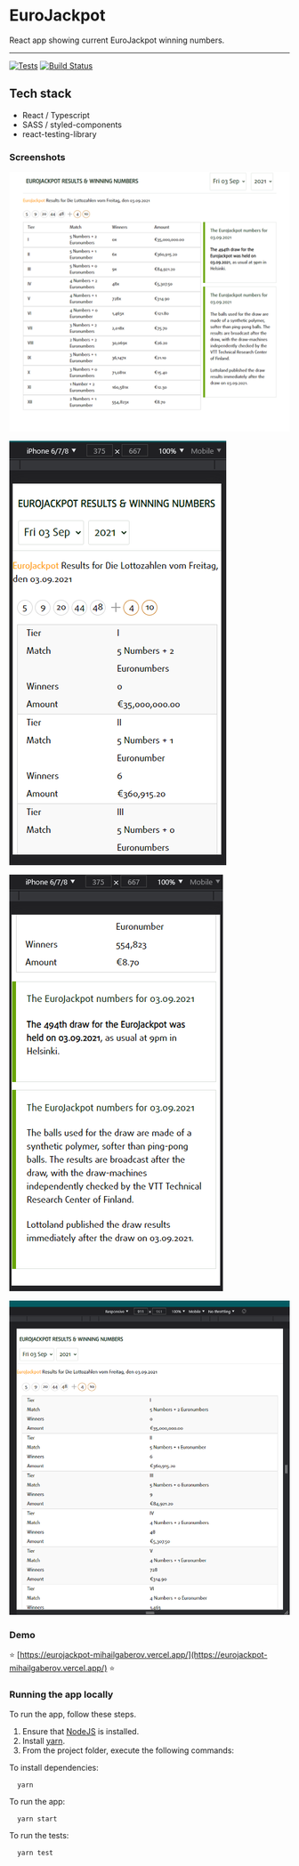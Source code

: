# EuroJackpot
React app showing current EuroJackpot winning numbers.

<hr />

<!-- prettier-ignore-start -->
[![Tests](https://github.com/mihailgaberov/eurojackpot/actions/workflows/main.yml/badge.svg)](https://github.com/mihailgaberov/eurojackpot/actions/workflows/main.yml)
[![Build Status][build-badge]][build]

[build-badge]: https://img.shields.io/github/deployments/mihailgaberov/eurojackpot/production?label=vercel&logoColor=vercel
[build]: https://github.com/mihailgaberov/eurojackpot/deployments
<!-- prettier-ignore-end -->

## Tech stack
 - React / Typescript
 - SASS / styled-components
 - react-testing-library
 
### Screenshots
![Desktop](https://github.com/mihailgaberov/eurojackpot/blob/main/screenshots/desktop.png)

![iPhone 6/7/8 Top](https://github.com/mihailgaberov/eurojackpot/blob/main/screenshots/iphone_top.png)

![iPhone 6/7/8 Bottom](https://github.com/mihailgaberov/eurojackpot/blob/main/screenshots/iphone_bottom.png)

![Responsive](https://github.com/mihailgaberov/eurojackpot/blob/main/screenshots/responsive.png)


### Demo
:star: [https://eurojackpot-mihailgaberov.vercel.app/](https://eurojackpot-mihailgaberov.vercel.app/) :star:

### Running the app locally

To run the app, follow these steps.

1. Ensure that [NodeJS](http://nodejs.org/) is installed.
2. Install [yarn](https://classic.yarnpkg.com/en/docs/install/#windows-stable/).
3. From the project folder, execute the following commands:

To install dependencies:
```shell
  yarn
```
To run the app:

```shell
  yarn start
```

To run the tests:

```shell
  yarn test
```
